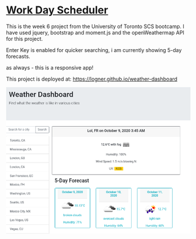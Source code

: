 # [Work Day Scheduler](https://logner.github.io/weather-dashboard)

This is the week 6 project from the University of Toronto SCS bootcamp. I have used jquery, bootstrap and moment.js and the openWeathermap API for this project.

Enter Key is enabled for quicker searching, i am currently showing 5-day forecasts.

as always - this is a responsive app!

This project is deployed at: https://logner.github.io/weather-dashboard

![screenshot](./assets/weather-dashboard.png)